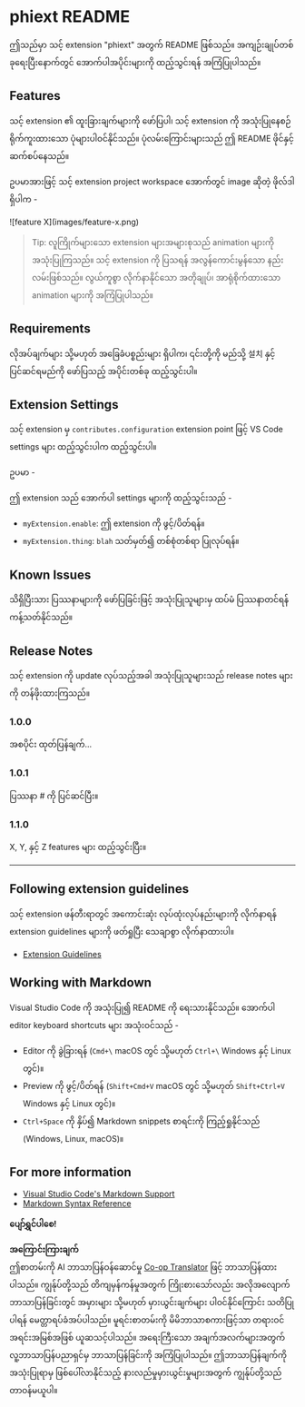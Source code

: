 <!--
CO_OP_TRANSLATOR_METADATA:
{
  "original_hash": "63e2d8f5b452d7842ae393f19ad812c5",
  "translation_date": "2025-07-16T17:33:08+00:00",
  "source_file": "code/09.UpdateSamples/Aug/vscode/phiext/README.md",
  "language_code": "my"
}
-->
# phiext README

ဤသည်မှာ သင့် extension "phiext" အတွက် README ဖြစ်သည်။ အကျဉ်းချုပ်တစ်ခုရေးပြီးနောက်တွင် အောက်ပါအပိုင်းများကို ထည့်သွင်းရန် အကြံပြုပါသည်။

## Features

သင့် extension ၏ ထူးခြားချက်များကို ဖော်ပြပါ၊ သင့် extension ကို အသုံးပြုနေစဉ် ရိုက်ကူးထားသော ပုံများပါဝင်နိုင်သည်။ ပုံလမ်းကြောင်းများသည် ဤ README ဖိုင်နှင့် ဆက်စပ်နေသည်။

ဥပမာအားဖြင့် သင့် extension project workspace အောက်တွင် image ဆိုတဲ့ ဖိုလ်ဒါရှိပါက -

\!\[feature X\]\(images/feature-x.png\)

> Tip: လူကြိုက်များသော extension များအများစုသည် animation များကို အသုံးပြုကြသည်။ သင့် extension ကို ပြသရန် အလွန်ကောင်းမွန်သော နည်းလမ်းဖြစ်သည်။ လွယ်ကူစွာ လိုက်နာနိုင်သော အတိုချုပ်၊ အာရုံစိုက်ထားသော animation များကို အကြံပြုပါသည်။

## Requirements

လိုအပ်ချက်များ သို့မဟုတ် အခြေခံပစ္စည်းများ ရှိပါက၊ ၎င်းတို့ကို မည်သို့ 설치 နှင့် ပြင်ဆင်ရမည်ကို ဖော်ပြသည့် အပိုင်းတစ်ခု ထည့်သွင်းပါ။

## Extension Settings

သင့် extension မှ `contributes.configuration` extension point ဖြင့် VS Code settings များ ထည့်သွင်းပါက ထည့်သွင်းပါ။

ဥပမာ -

ဤ extension သည် အောက်ပါ settings များကို ထည့်သွင်းသည် -

* `myExtension.enable`: ဤ extension ကို ဖွင့်/ပိတ်ရန်။
* `myExtension.thing`: `blah` သတ်မှတ်၍ တစ်စုံတစ်ရာ ပြုလုပ်ရန်။

## Known Issues

သိရှိပြီးသား ပြဿနာများကို ဖော်ပြခြင်းဖြင့် အသုံးပြုသူများမှ ထပ်မံ ပြဿနာတင်ရန် ကန့်သတ်နိုင်သည်။

## Release Notes

သင့် extension ကို update လုပ်သည့်အခါ အသုံးပြုသူများသည် release notes များကို တန်ဖိုးထားကြသည်။

### 1.0.0

အစပိုင်း ထုတ်ပြန်ချက်...

### 1.0.1

ပြဿနာ # ကို ပြင်ဆင်ပြီး။

### 1.1.0

X, Y, နှင့် Z features များ ထည့်သွင်းပြီး။

---

## Following extension guidelines

သင့် extension ဖန်တီးရာတွင် အကောင်းဆုံး လုပ်ထုံးလုပ်နည်းများကို လိုက်နာရန် extension guidelines များကို ဖတ်ရှုပြီး သေချာစွာ လိုက်နာထားပါ။

* [Extension Guidelines](https://code.visualstudio.com/api/references/extension-guidelines)

## Working with Markdown

Visual Studio Code ကို အသုံးပြု၍ README ကို ရေးသားနိုင်သည်။ အောက်ပါ editor keyboard shortcuts များ အသုံးဝင်သည် -

* Editor ကို ခွဲခြားရန် (`Cmd+\` macOS တွင် သို့မဟုတ် `Ctrl+\` Windows နှင့် Linux တွင်)။
* Preview ကို ဖွင့်/ပိတ်ရန် (`Shift+Cmd+V` macOS တွင် သို့မဟုတ် `Shift+Ctrl+V` Windows နှင့် Linux တွင်)။
* `Ctrl+Space` ကို နှိပ်၍ Markdown snippets စာရင်းကို ကြည့်ရှုနိုင်သည် (Windows, Linux, macOS)။

## For more information

* [Visual Studio Code's Markdown Support](http://code.visualstudio.com/docs/languages/markdown)
* [Markdown Syntax Reference](https://help.github.com/articles/markdown-basics/)

**ပျော်ရွှင်ပါစေ!**

**အကြောင်းကြားချက်**  
ဤစာတမ်းကို AI ဘာသာပြန်ဝန်ဆောင်မှု [Co-op Translator](https://github.com/Azure/co-op-translator) ဖြင့် ဘာသာပြန်ထားပါသည်။ ကျွန်ုပ်တို့သည် တိကျမှန်ကန်မှုအတွက် ကြိုးစားသော်လည်း အလိုအလျောက် ဘာသာပြန်ခြင်းတွင် အမှားများ သို့မဟုတ် မှားယွင်းချက်များ ပါဝင်နိုင်ကြောင်း သတိပြုပါရန် မေတ္တာရပ်ခံအပ်ပါသည်။ မူရင်းစာတမ်းကို မိမိဘာသာစကားဖြင့်သာ တရားဝင်အရင်းအမြစ်အဖြစ် ယူဆသင့်ပါသည်။ အရေးကြီးသော အချက်အလက်များအတွက် လူ့ဘာသာပြန်ပညာရှင်မှ ဘာသာပြန်ခြင်းကို အကြံပြုပါသည်။ ဤဘာသာပြန်ချက်ကို အသုံးပြုရာမှ ဖြစ်ပေါ်လာနိုင်သည့် နားလည်မှုမှားယွင်းမှုများအတွက် ကျွန်ုပ်တို့သည် တာဝန်မယူပါ။